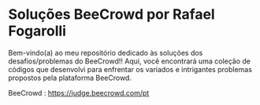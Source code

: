 # Soluções BeeCrowd por Rafael Fogarolli

Bem-vindo(a) ao meu repositório dedicado às soluções dos desafios/problemas do BeeCrowd!!
Aqui, você encontrará uma coleção de códigos que desenvolvi para enfrentar os variados e 
intrigantes problemas propostos pela plataforma BeeCrowd.

BeeCrowd : https://judge.beecrowd.com/pt